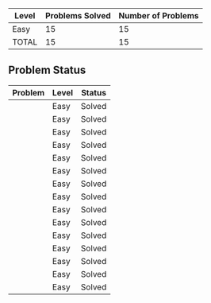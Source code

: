 |Level|Problems Solved|Number of Problems|
|-----|---------------|------------------|
|Easy|15|15|
|TOTAL|15|15|


Problem Status
---
|Problem|Level|Status|
|-------|-----|------|
||Easy|Solved|
||Easy|Solved|
||Easy|Solved|
||Easy|Solved|
||Easy|Solved|
||Easy|Solved|
||Easy|Solved|
||Easy|Solved|
||Easy|Solved|
||Easy|Solved|
||Easy|Solved|
||Easy|Solved|
||Easy|Solved|
||Easy|Solved|
||Easy|Solved|
